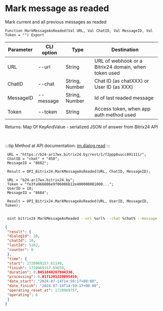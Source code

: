 ﻿---
sidebar_position: 6
---

# Mark message as readed
 Mark current and all previous messages as readed



`Function MarkMessageAsReaded(Val URL, Val ChatID, Val MessageID, Val Token = "") Export`

 | Parameter | CLI option | Type | Destination |
 |-|-|-|-|
 | URL | --url | String | URL of webhook or a Bitrix24 domain, when token used |
 | ChatID | --chat | String, Number | Chat ID (as chatXXX) or User ID (as XXX) |
 | MessageID | --message | String, Number | Id of last readed message |
 | Token | --token | String | Access token, when app auth method used |

 
 Returns: Map Of KeyAndValue - serialized JSON of answer from Bitrix24 API

<br/>

:::tip
Method at API documentation: [im.dialog.read](https://dev.1c-bitrix.ru/learning/course/?COURSE_ID=93&LESSON_ID=12053)
:::
<br/>


```bsl title="Code example"
 URL = "https://b24-ar17wx.bitrix24.by/rest/1/f2ppp8uucc891111/";
 ChatID = "chat" + "450";
 MessageID = "8682";
 
 Result = OPI_Bitrix24.MarkMessageAsReaded(URL, ChatID, MessageID);
 
 URL = "b24-ar17wx.bitrix24.by";
 Token = "fe3fa966006e9f06006b12e400000001000...";
 UserID = 10;
 MessageID = "8684";
 
 Result = OPI_Bitrix24.MarkMessageAsReaded(URL, UserID, MessageID, Token);
```
	


```sh title="CLI command example"
 
 oint bitrix24 MarkMessageAsReaded --url %url% --chat %chat% --message %message% --token %token%

```

```json title="Result"
{
 "result": {
 "dialogId": 10,
 "chatId": 10,
 "lastId": 5262,
 "counter": 0
 },
 "time": {
 "start": 1720969157.61149,
 "finish": 1720969157.65659,
 "duration": 0.0451040267944336,
 "processing": 0.0171201229095459,
 "date_start": "2024-07-14T14:59:17+00:00",
 "date_finish": "2024-07-14T14:59:17+00:00",
 "operating_reset_at": 1720969757,
 "operating": 0
 }
}
```
